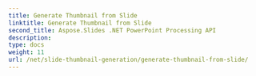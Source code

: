 ```yaml
---
title: Generate Thumbnail from Slide
linktitle: Generate Thumbnail from Slide
second_title: Aspose.Slides .NET PowerPoint Processing API
description: 
type: docs
weight: 11
url: /net/slide-thumbnail-generation/generate-thumbnail-from-slide/
---
```

